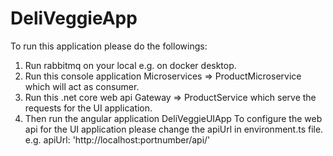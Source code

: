 # DeliVeggieApp

To run this application please do the followings:

1. Run rabbitmq on your local e.g. on docker desktop.
2. Run this console application Microservices => ProductMicroservice which will act as consumer.
3. Run this .net core web api Gateway => ProductService which serve the requests for the UI application.
4. Then run the angular application DeliVeggieUIApp 
              To configure the web api for the UI application please change the apiUrl in environment.ts file.
              e.g. apiUrl: 'http://localhost:portnumber/api/'
